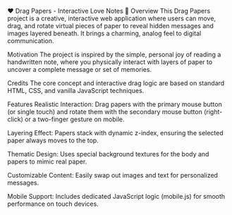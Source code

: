 ❤️ Drag Papers - Interactive Love Notes 💌
Overview
This Drag Papers project is a creative, interactive web application where users can move, drag, and rotate virtual pieces of paper to reveal hidden messages and images layered beneath. It brings a charming, analog feel to digital communication.

Motivation
The project is inspired by the simple, personal joy of reading a handwritten note, where you physically interact with layers of paper to uncover a complete message or set of memories.

Credits
The core concept and interactive drag logic are based on standard HTML, CSS, and vanilla JavaScript techniques.

Features
Realistic Interaction: Drag papers with the primary mouse button (or single touch) and rotate them with the secondary mouse button (right-click) or a two-finger gesture on mobile.

Layering Effect: Papers stack with dynamic z-index, ensuring the selected paper always moves to the top.

Thematic Design: Uses special background textures for the body and papers to mimic real paper.

Customizable Content: Easily swap out images and text for personalized messages.

Mobile Support: Includes dedicated JavaScript logic (mobile.js) for smooth performance on touch devices.
